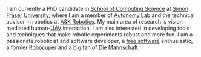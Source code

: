 I am currently a PhD candidate in [School of Computing Science](http://cs.sfu.ca) at [Simon Fraser University](http://www.sfu.ca), where I am a member of [Autonomy Lab](http://autonomylab.org) and the technical advisor in robotics at [A&K Robotics](http://www.aandkrobotics.com/). My main area of research is vision mediated human-<abbr title="Unmanned Aerial Vehicle">UAV</abbr> interaction. I am also interested in developing tools and techniques that make robotic experiments robust and more fun. I am a passionate roboticist and software developer, a [free software](http://en.wikipedia.org/wiki/Free_software) enthusiastic, a former [Robocuper](#robocupssl) and a big fan of [Die Mannschaft](http://en.wikipedia.org/wiki/Germany_national_football_team).